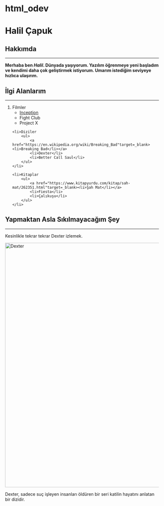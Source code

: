 # html_odev
<h1>Halil Çapuk</h1>

<h2>Hakkımda</h2>
<hr>
<p><strong> Merhaba ben <em>Halil</em>. Dünyada yaşıyorum. Yazılım öğrenmeye yeni başladım ve kendimi daha çok geliştirmek istiyorum. Umarım istediğim seviyeye hızlıca ulaşırım.</strong></p>
<h2>İlgi Alanlarım</h2>
<hr>
<ol>
    <li>Filmler
        <ul>
            <a href="https://www.imdb.com/title/tt1375666/"target=_blank><li>Inception</li></a>
            <li>Fight Club</li>
            <li>Project X</li>
        </ul>
    </li>

    <li>Diziler
        <ul>
            <a href="https://en.wikipedia.org/wiki/Breaking_Bad"target=_blank> <li>Breaking Bad</li></a> 
            <li>Dexter</li>
            <li>Better Call Saul</li>
        </ul>
    </li>

    <li>Kitaplar
        <ul>
            <a href="https://www.kitapyurdu.com/kitap/sah-mat/262351.html"target=_blank><li>Şah Mat</li></a>
            <li>Fiesta</li>
            <li>Çalıkuşu</li>
        </ul>
    </li>
</ol>
<h2>Yapmaktan Asla Sıkılmayacağım Şey</h2>
<hr>
<p>Kesinlikle tekrar tekrar Dexter izlemek.</p>
<a href="https://www.imdb.com/title/tt0773262/"target=_blank ><img width="800" src="https://www.sho.com/site/image-bin/images/1034991_0_0/1034991_0_0_01h_1280x640.jpg" alt="Dexter"></a>

<p>Dexter, sadece suç işleyen insanları öldüren bir seri katilin hayatını anlatan bir dizidir.</p>

